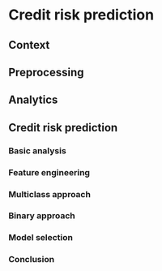 # Credit risk prediction

## Context

## Preprocessing

## Analytics

## Credit risk prediction

### Basic analysis

### Feature engineering

### Multiclass approach

### Binary approach

### Model selection

### Conclusion
